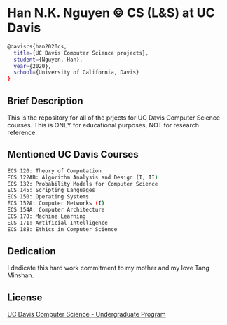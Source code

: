 # Han N.K. Nguyen © CS (L&S) at UC Davis

```bash 
@daviscs{han2020cs,
  title={UC Davis Computer Science projects},
  student={Nguyen, Han},
  year={2020},
  school={University of California, Davis}
}
```

## Brief Description
This is the repository for all of the prjects for UC Davis Computer Science courses. This is ONLY for educational purposes, NOT for research reference. 

## Mentioned UC Davis Courses
```bash
ECS 120: Theory of Computation
ECS 122AB: Algorithm Analysis and Design (I, II)
ECS 132: Probability Models for Computer Science
ECS 145: Scripting Languages
ECS 150: Operating Systems
ECS 152A: Computer Networks (I)
ECS 154A: Computer Architecture
ECS 170: Machine Learning
ECS 171: Artificial Intelligence
ECS 188: Ethics in Computer Science
```
## Dedication 
I dedicate this hard work commitment to my mother and my love Tang Minshan.

## License
[UC Davis Computer Science - Undergraduate Program](https://www.cs.ucdavis.edu/undergraduate/)
